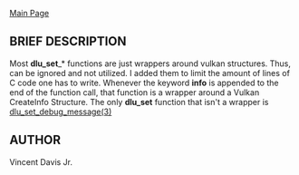 <a href="https://easyip2023.github.io/lucurious-docs/" class="button">Main Page</a>

## BRIEF DESCRIPTION

Most **dlu_set**_* functions are just wrappers around vulkan structures. Thus, can be ignored and not utilized. I added them to limit
the amount of lines of C code one has to write. Whenever the keyword **info** is appended to the end of the function call, that function
is a wrapper around a Vulkan CreateInfo Structure. The only **dlu_set** function that isn't a wrapper is
[dlu_set_debug_message(3)](https://easyip2023.github.io/lucurious-docs/api/vkcomp/dlu_set_debug_message)

## AUTHOR
Vincent Davis Jr.